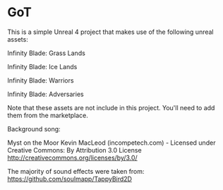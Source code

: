 # GoT
This is a simple Unreal 4 project that makes use of the following unreal assets:

Infinity Blade: Grass Lands

Infinity Blade: Ice Lands

Infinity Blade: Warriors

Infinity Blade: Adversaries

Note that these assets are not include in this project. You'll need to add them from the marketplace.

Background song:

Myst on the Moor Kevin MacLeod (incompetech.com) - Licensed under Creative Commons: By Attribution 3.0 License http://creativecommons.org/licenses/by/3.0/

The majority of sound effects were taken from: https://github.com/soulmapp/TappyBird2D
